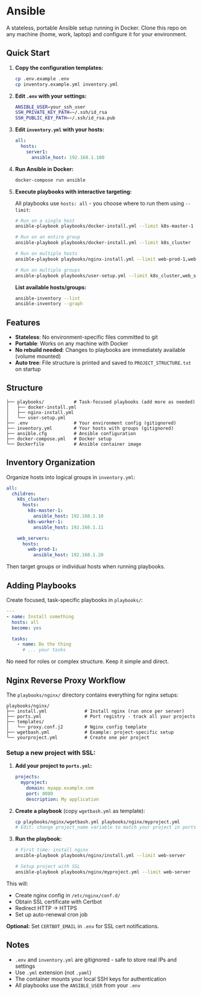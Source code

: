 # Ansible

A stateless, portable Ansible setup running in Docker. Clone this repo on any machine (home, work, laptop) and configure it for your environment.

## Quick Start

1. **Copy the configuration templates:**
   ```bash
   cp .env.example .env
   cp inventory.example.yml inventory.yml
   ```

2. **Edit `.env` with your settings:**
   ```bash
   ANSIBLE_USER=your_ssh_user
   SSH_PRIVATE_KEY_PATH=~/.ssh/id_rsa
   SSH_PUBLIC_KEY_PATH=~/.ssh/id_rsa.pub
   ```

3. **Edit `inventory.yml` with your hosts:**
   ```yaml
   all:
     hosts:
       server1:
         ansible_host: 192.168.1.100
   ```

4. **Run Ansible in Docker:**
   ```bash
   docker-compose run ansible
   ```

5. **Execute playbooks with interactive targeting:**

   All playbooks use `hosts: all` - you choose where to run them using `--limit`:

   ```bash
   # Run on a single host
   ansible-playbook playbooks/docker-install.yml --limit k8s-master-1

   # Run on an entire group
   ansible-playbook playbooks/docker-install.yml --limit k8s_cluster

   # Run on multiple hosts
   ansible-playbook playbooks/nginx-install.yml --limit web-prod-1,web-prod-2

   # Run on multiple groups
   ansible-playbook playbooks/user-setup.yml --limit k8s_cluster,web_servers
   ```

   **List available hosts/groups:**
   ```bash
   ansible-inventory --list
   ansible-inventory --graph
   ```

## Features

- **Stateless**: No environment-specific files committed to git
- **Portable**: Works on any machine with Docker
- **No rebuild needed**: Changes to playbooks are immediately available (volume mounted)
- **Auto tree**: File structure is printed and saved to `PROJECT_STRUCTURE.txt` on startup

## Structure

```
├── playbooks/           # Task-focused playbooks (add more as needed)
│   ├── docker-install.yml
│   ├── nginx-install.yml
│   └── user-setup.yml
├── .env                 # Your environment config (gitignored)
├── inventory.yml        # Your hosts with groups (gitignored)
├── ansible.cfg          # Ansible configuration
├── docker-compose.yml   # Docker setup
└── Dockerfile           # Ansible container image
```

## Inventory Organization

Organize hosts into logical groups in `inventory.yml`:

```yaml
all:
  children:
    k8s_cluster:
      hosts:
        k8s-master-1:
          ansible_host: 192.168.1.10
        k8s-worker-1:
          ansible_host: 192.168.1.11

    web_servers:
      hosts:
        web-prod-1:
          ansible_host: 192.168.1.20
```

Then target groups or individual hosts when running playbooks.

## Adding Playbooks

Create focused, task-specific playbooks in `playbooks/`:

```yaml
---
- name: Install something
  hosts: all
  become: yes

  tasks:
    - name: Do the thing
      # ... your tasks
```

No need for roles or complex structure. Keep it simple and direct.

## Nginx Reverse Proxy Workflow

The `playbooks/nginx/` directory contains everything for nginx setups:

```
playbooks/nginx/
├── install.yml              # Install nginx (run once per server)
├── ports.yml                # Port registry - track all your projects
├── templates/
│   └── proxy.conf.j2        # Nginx config template
├── wgetbash.yml             # Example: project-specific setup
└── yourproject.yml          # Create one per project
```

### Setup a new project with SSL:

1. **Add your project to `ports.yml`:**
   ```yaml
   projects:
     myproject:
       domain: myapp.example.com
       port: 8080
       description: My application
   ```

2. **Create a playbook** (copy `wgetbash.yml` as template):
   ```bash
   cp playbooks/nginx/wgetbash.yml playbooks/nginx/myproject.yml
   # Edit: change project_name variable to match your project in ports.yml
   ```

3. **Run the playbook:**
   ```bash
   # First time: install nginx
   ansible-playbook playbooks/nginx/install.yml --limit web-server

   # Setup project with SSL
   ansible-playbook playbooks/nginx/myproject.yml --limit web-server
   ```

This will:
- Create nginx config in `/etc/nginx/conf.d/`
- Obtain SSL certificate with Certbot
- Redirect HTTP → HTTPS
- Set up auto-renewal cron job

**Optional:** Set `CERTBOT_EMAIL` in `.env` for SSL cert notifications.

## Notes

- `.env` and `inventory.yml` are gitignored - safe to store real IPs and settings
- Use `.yml` extension (not `.yaml`)
- The container mounts your local SSH keys for authentication
- All playbooks use the `ANSIBLE_USER` from your `.env`
